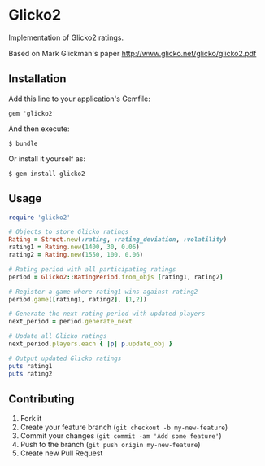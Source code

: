 # Glicko2

Implementation of Glicko2 ratings.

Based on Mark Glickman's paper http://www.glicko.net/glicko/glicko2.pdf

## Installation

Add this line to your application's Gemfile:

    gem 'glicko2'

And then execute:

    $ bundle

Or install it yourself as:

    $ gem install glicko2

## Usage

```ruby
require 'glicko2'

# Objects to store Glicko ratings
Rating = Struct.new(:rating, :rating_deviation, :volatility)
rating1 = Rating.new(1400, 30, 0.06)
rating2 = Rating.new(1550, 100, 0.06)

# Rating period with all participating ratings
period = Glicko2::RatingPeriod.from_objs [rating1, rating2]

# Register a game where rating1 wins against rating2
period.game([rating1, rating2], [1,2])

# Generate the next rating period with updated players
next_period = period.generate_next

# Update all Glicko ratings
next_period.players.each { |p| p.update_obj }

# Output updated Glicko ratings
puts rating1
puts rating2
```

## Contributing

1. Fork it
2. Create your feature branch (`git checkout -b my-new-feature`)
3. Commit your changes (`git commit -am 'Add some feature'`)
4. Push to the branch (`git push origin my-new-feature`)
5. Create new Pull Request
